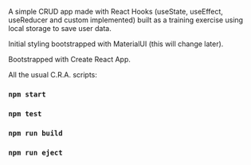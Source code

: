 A simple CRUD app made with React Hooks (useState, useEffect, useReducer and custom implemented) built as a training exercise using local storage to save user data.

Initial styling bootstrapped with MaterialUI (this will change later).

Bootstrapped with Create React App.

All the usual C.R.A. scripts:

### `npm start`
### `npm test`
### `npm run build`
### `npm run eject`